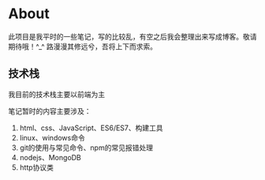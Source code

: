 
# About

此项目是我平时的一些笔记，写的比较乱，有空之后我会整理出来写成博客。敬请期待哦！^_^
路漫漫其修远兮，吾将上下而求索。

## 技术栈

我目前的技术栈主要以前端为主

笔记暂时的内容主要涉及：

1. html、css、JavaScript、ES6/ES7、构建工具
2. linux、windows命令
3. git的使用与常见命令、npm的常见报错处理
4. nodejs、MongoDB
5. http协议类
